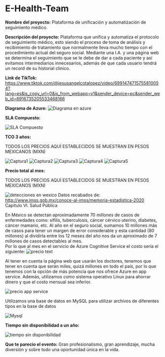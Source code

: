 # E-Health-Team

**Nombre del proyecto:** Plataforma de unificación y automatización de seguimiento médico.

**Descripción del proyecto:** Plataforma que unifica y automatiza el protocolo de seguimiento médico, esto siendo el proceso de toma de análisis y recibimiento de tratamiento que normalmente lleva mucho tiempo con el procedimiento actual del seguro social. Mediante una I.A. y una página web se determina el seguimiento que se le debe de dar a cada paciente y así evitamos intermediarios innecesarios, además de que cada usuario tendrá un record de su historial clinico. 

**Link de TikTok:** https://www.tiktok.com/@jesusangelcotalopez/video/6991474715755810054?lang=es&is_copy_url=0&is_from_webapp=v1&sender_device=pc&sender_web_id=6916735205533468166

**Diagrama de Azure:** ![Diagrama en azure](https://user-images.githubusercontent.com/87103059/127762866-c8e08be5-765f-4cf4-aea9-ccccc1692f7a.jpeg)

**SLA Compuesto:**

![SLA Compuesto](https://user-images.githubusercontent.com/87103059/127762832-c0576fe2-212c-40ba-a82c-a0753fa871d7.jpeg)

**TCO 3 años:**

TODOS LOS PRECIOS AQUÍ ESTABLECIDOS SE MUESTRAN EN PESOS MEXICANOS (MXN)

![Captura1](https://user-images.githubusercontent.com/74439320/127763179-03caa006-0ec2-4853-af0c-36af10383249.PNG)
![Captura2](https://user-images.githubusercontent.com/74439320/127763182-929c998f-cce3-437e-bece-9045e731971e.PNG)
![Captura3](https://user-images.githubusercontent.com/74439320/127763184-81a6dae6-6915-47f5-995e-b321f5e23bc4.PNG)
![Captura4](https://user-images.githubusercontent.com/74439320/127763186-79f0f3cc-d676-4e33-abf9-3b73737976f4.PNG)
![Captura5](https://user-images.githubusercontent.com/74439320/127763187-798f910f-4a96-4f69-a979-b76cadb42d50.PNG)


**Precio total al mes:**

TODOS LOS PRECIOS AQUÍ ESTABLECIDOS SE MUESTRAN EN PESOS MEXICANOS (MXN)

![detecciones en wexico](https://user-images.githubusercontent.com/87103059/127759384-5867c223-f614-4c41-9610-9a539ad5ce7a.png)
Datos recabados de: http://www.imss.gob.mx/conoce-al-imss/memoria-estadistica-2020 Capitulo VI. Salud Pública 

En México se detectan aproximadamente 70 millones de casos de enfermedades como: sífilis, tuberculosis, cáncer cérvico uterino, diabetes, cáncer mamario, etc. Al año en el seguro social, sumamos 10 millones más de casos para tener un margen de error considerable y esta cantidad (80 millones) al dividirla entre los 12 meses del año nos da un aproximado de 7 millones de casos detectables al mes.  
Por lo que al mes en el servicio de Azure Cognitive Service el costo sería el siguiente: 
![precio text](https://user-images.githubusercontent.com/87103059/127761291-67d154f3-fcb4-49a0-aef8-70c6d62df9a1.png)

Al tener en cuenta la página web que usarán los doctores, tenemos que tener en cuenta que serán miles, quizá millones en todo el país, por lo que tenemos con la opción de más potencia que nos ofrece Azure en app service. Además, utilizamos como sistema operativo Linux para ahorrar dinero y que el costo mensual sea inferior. 

![precio app service](https://user-images.githubusercontent.com/87103059/127759438-4897e0f3-907d-4eb3-86f8-e5fcdf8ce21a.png)

Utilizamos una base de datos en MySQL para utilizar archivos de diferentes tipos en la base de datos

![Mysql](https://user-images.githubusercontent.com/87103059/127762947-eaba4ec5-ee6d-436f-b603-abe2d8579d5c.png)

**Tiempo sin disponibilidad a un año:**

![tiempo sin disponibilidad](https://user-images.githubusercontent.com/87103059/127762806-327c07a8-59ce-4dc6-b0c6-2c85cfb21ae7.jpeg)

**Que te parecio el evento:** Gran profesionalismo, gran aprendizaje, mucha diversión y sobre todo una oportunidad única en la vida.

